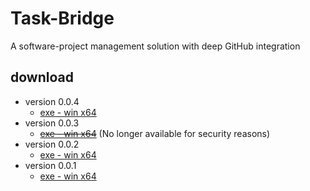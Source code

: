 # Task-Bridge

A software-project management solution with deep GitHub integration

## download

- version 0.0.4
   - [exe - win x64](https://drive.google.com/file/d/1kW6miYVPxriU9l4--WAD199lWM_5q5ct/view?usp=sharing)
- version 0.0.3
   - ~~[exe - win x64]()~~ (No longer available for security reasons)
- version 0.0.2
   - [exe - win x64](https://drive.google.com/file/d/1naGo0lwyoj2rIlpEqDppkRcCsqmFB3af/view?usp=sharing)
- version 0.0.1
   - [exe - win x64](https://drive.google.com/file/d/1kTbaX2mgx_O6Qwrzv7qdjGPWxaocb02X/view?usp=drive_link)

